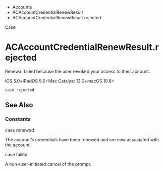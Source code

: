 

- Accounts
- ACAccountCredentialRenewResult
-  ACAccountCredentialRenewResult.rejected 

Case

# ACAccountCredentialRenewResult.rejected

Renewal failed because the user revoked your access to their account.

iOS 5.0+iPadOS 5.0+Mac Catalyst 13.0+macOS 10.8+

``` source
case rejected
```

## See Also

### Constants

case renewed

The account’s credentials have been renewed and are now associated with the account.

case failed

A non-user-initiated cancel of the prompt.

